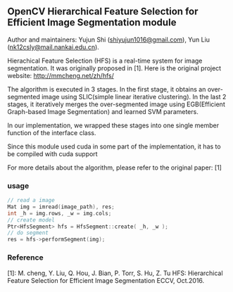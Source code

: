 ##   OpenCV Hierarchical Feature Selection for Efficient Image Segmentation module

Author and maintainers: Yujun Shi (shiyujun1016@gmail.com), Yun Liu (nk12csly@mail.nankai.edu.cn).

Hierachical Feature Selection (HFS) is a real-time system for image segmentation. It was originally proposed in [1]. Here is the original project website: http://mmcheng.net/zh/hfs/

The algorithm is executed in 3 stages. In the first stage, it obtains an over-segmented image using SLIC(simple linear iterative clustering). In the last 2 stages, it iteratively merges the over-segmented  image using EGB(Efficient Graph-based Image Segmentation) and learned SVM parameters. 

In our implementation, we wrapped these stages into one single member function of the interface class.

Since this module used cuda in some part of  the implementation, it has to be compiled with cuda support



For more details about the algorithm, please refer to the original paper: [1]



### usage

```c++
// read a image
Mat img = imread(image_path), res;
int _h = img.rows, _w = img.cols;
// create model
Ptr<HfsSegment> hfs = HfsSegment::create( _h, _w );
// do segment
res = hfs->performSegment(img);
```



### Reference

[1]: M. cheng, Y. Liu, Q. Hou, J. Bian, P. Torr, S. Hu, Z. Tu HFS: Hierarchical Feature Selection for Efficient Image Segmentation ECCV, Oct.2016.